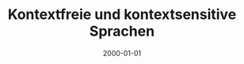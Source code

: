 ---
title: Kontextfreie und kontextsensitive Sprachen
description: Lernzettel - Endliche Automaten, formale Sprachen und Entscheidbarkeit
draft: true
date: 2000-01-01
tags:
---
